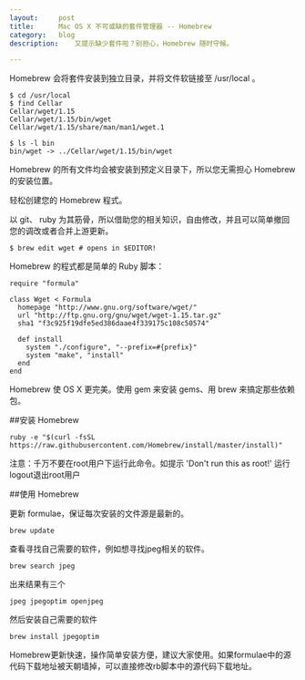 ```yaml
---
layout:		post
title:		Mac OS X 不可或缺的套件管理器 -- Homebrew
category:	blog
description:	又提示缺少套件啦？别担心，Homebrew 随时守候。

---
```


Homebrew 会将套件安装到独立目录，并将文件软链接至 /usr/local 。

	$ cd /usr/local
	$ find Cellar
	Cellar/wget/1.15
	Cellar/wget/1.15/bin/wget
	Cellar/wget/1.15/share/man/man1/wget.1

	$ ls -l bin
	bin/wget -> ../Cellar/wget/1.15/bin/wget

Homebrew 的所有文件均会被安装到预定义目录下，所以您无需担心 Homebrew 的安装位置。

轻松创建您的 Homebrew 程式。

以 git、 ruby 为其筋骨，所以借助您的相关知识，自由修改，并且可以简单撤回您的调改或者合并上游更新。

	$ brew edit wget # opens in $EDITOR!

Homebrew 的程式都是简单的 Ruby 脚本：

	require "formula"

	class Wget < Formula
	  homepage "http://www.gnu.org/software/wget/"
	  url "http://ftp.gnu.org/gnu/wget/wget-1.15.tar.gz"
	  sha1 "f3c925f19dfe5ed386daae4f339175c108c50574"

	  def install
	    system "./configure", "--prefix=#{prefix}"
	    system "make", "install"
	  end
	end

Homebrew 使 OS X 更完美。使用 gem 来安装 gems、用 brew 来搞定那些依赖包。

##安装 Homebrew

	ruby -e "$(curl -fsSL https://raw.githubusercontent.com/Homebrew/install/master/install)"

注意：千万不要在root用户下运行此命令。如提示 'Don't run this as root!' 运行logout退出root用户

##使用 Homebrew 

更新 formulae，保证每次安装的文件源是最新的。
	
	brew update

查看寻找自己需要的软件，例如想寻找jpeg相关的软件。

	brew search jpeg

出来结果有三个
	
	jpeg jpegoptim openjpeg

然后安装自己需要的软件
	
	brew install jpegoptim

Homebrew更新快速，操作简单安装方便，建议大家使用。如果formulae中的源代码下载地址被天朝墙掉，可以直接修改rb脚本中的源代码下载地址。
